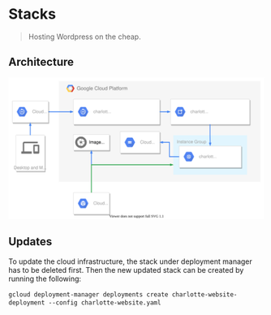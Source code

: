 Stacks
======
> Hosting Wordpress on the cheap.

## Architecture
![Architecture](architecture.svg)

##  Updates
To update the cloud infrastructure, the stack under deployment manager has to be deleted first. Then the new updated stack can be created by running the following:

    gcloud deployment-manager deployments create charlotte-website-deployment --config charlotte-website.yaml
